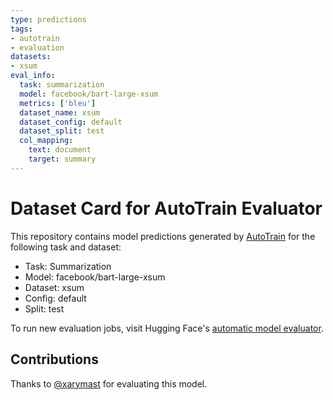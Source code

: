 ```yaml
---
type: predictions
tags:
- autotrain
- evaluation
datasets:
- xsum
eval_info:
  task: summarization
  model: facebook/bart-large-xsum
  metrics: ['bleu']
  dataset_name: xsum
  dataset_config: default
  dataset_split: test
  col_mapping:
    text: document
    target: summary
---
```

# Dataset Card for AutoTrain Evaluator

This repository contains model predictions generated by [AutoTrain](https://huggingface.co/autotrain) for the following task and dataset:

* Task: Summarization
* Model: facebook/bart-large-xsum
* Dataset: xsum
* Config: default
* Split: test

To run new evaluation jobs, visit Hugging Face's [automatic model evaluator](https://huggingface.co/spaces/autoevaluate/model-evaluator).

## Contributions

Thanks to [@xarymast](https://huggingface.co/xarymast) for evaluating this model.